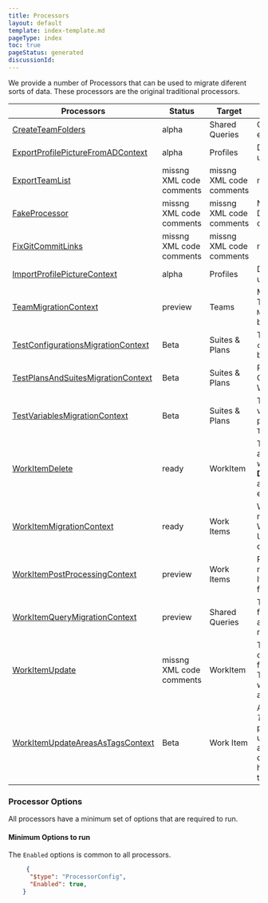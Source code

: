 ```yaml
---
title: Processors
layout: default
template: index-template.md
pageType: index
toc: true
pageStatus: generated
discussionId: 
---
```


We provide a number of Processors that can be used to migrate diferent sorts of data. These processors are the original traditional processors.

| Processors | Status | Target    | Usage                              |
|------------------------|---------|---------|------------------------------------------|
| [CreateTeamFolders](CreateTeamFolders.md) | alpha | Shared Queries | Creates folders in Sared Queries for each Team |
| [ExportProfilePictureFromADContext](ExportProfilePictureFromADContext.md) | alpha | Profiles | Downloads corporate images and updates TFS/Azure DevOps profiles |
| [ExportTeamList](ExportTeamList.md) | missng XML code comments | missng XML code comments | missng XML code comments |
| [FakeProcessor](FakeProcessor.md) | missng XML code comments | missng XML code comments | Note: this is only for internal usage. Don't use this in your configurations. |
| [FixGitCommitLinks](FixGitCommitLinks.md) | missng XML code comments | missng XML code comments | missng XML code comments |
| [ImportProfilePictureContext](ImportProfilePictureContext.md) | alpha | Profiles | Downloads corporate images and updates TFS/Azure DevOps profiles |
| [TeamMigrationContext](TeamMigrationContext.md) | preview | Teams | Migrates Teams and Team Settings: This should be run after `NodeStructuresMigrationConfig` and before all other processors. |
| [TestConfigurationsMigrationContext](TestConfigurationsMigrationContext.md) | Beta | Suites & Plans | This processor can migrate `test configuration`. This should be run before `LinkMigrationConfig`. |
| [TestPlansAndSuitesMigrationContext](TestPlansAndSuitesMigrationContext.md) | Beta | Suites & Plans | Rebuilds Suits and plans for Test Cases migrated using the WorkItemMigration |
| [TestVariablesMigrationContext](TestVariablesMigrationContext.md) | Beta | Suites & Plans | This processor can migrate test variables that are defined in the test plans / suites. This must run before `TestPlansAndSuitesMigrationConfig`. |
| [WorkItemDelete](WorkItemDelete.md) | ready | WorkItem | The `WorkItemDelete` processor allows you to delete any amount of work items that meet the query. **DANGER:** This is not a recoverable action and should be use with extream caution. |
| [WorkItemMigrationContext](WorkItemMigrationContext.md) | ready | Work Items | WorkItemMigrationConfig is the main processor used to Migrate Work Items, Links, and Attachments. Use `WorkItemMigrationConfig` to configure. |
| [WorkItemPostProcessingContext](WorkItemPostProcessingContext.md) | preview | Work Items | Reapply field mappings after a migration. Does not migtate Work Items, only reapplied changes to filed mappings. |
| [WorkItemQueryMigrationContext](WorkItemQueryMigrationContext.md) | preview | Shared Queries | This processor can migrate queries for work items. Only shared queries are included. Personal queries can't migrate with this tool. |
| [WorkItemUpdate](WorkItemUpdate.md) | missng XML code comments | WorkItem | This processor allows you to make changes in place where we load from teh Target and update the Target. This is used for bulk updates with the most common reason being a process template change. |
| [WorkItemUpdateAreasAsTagsContext](WorkItemUpdateAreasAsTagsContext.md) | Beta | Work Item | A common issue with older *TFS/Azure DevOps* instances is the proliferation of `Area Paths`. With the use of `Area Path` for `Teams` and the addition of the `Node Name` column option these extensive tag hierarchies should instad be moved to tags. |


### Processor Options

 All processors have a minimum set of options that are required to run. 

#### Minimum Options to run
The `Enabled` options is common to all processors.


```JSON
     {
      "$type": "ProcessorConfig",
      "Enabled": true,
    }
```